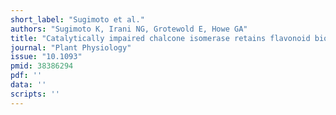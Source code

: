 ```yaml
---
short_label: "Sugimoto et al."
authors: "Sugimoto K, Irani NG, Grotewold E, Howe GA"
title: "Catalytically impaired chalcone isomerase retains flavonoid biosynthetic capacity"
journal: "Plant Physiology"
issue: "10.1093"
pmid: 38386294
pdf: ''
data: ''
scripts: ''
---
```

